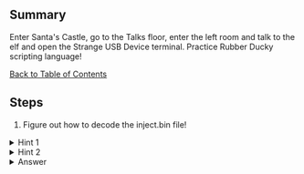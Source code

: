 ## Summary
Enter Santa's Castle, go to the Talks floor, enter the left room and talk to the elf and open the Strange USB Device terminal. Practice Rubber Ducky scripting language!

[Back to Table of Contents](https://github.com/minispooner/SANS_KringleCon_2021_Walkthrough/blob/main/README.md)

## Steps
1. Figure out how to decode the inject.bin file!
<details>
  <summary>Hint 1</summary>
  Try Googling for open source Duck Script decoders. Be sure to narrow your search based on available bins on the system (no Java for example)
</details>


<details>
  <summary>Hint 2</summary>
  You have to build your own Duck Script parser with the available python bin. I created a copy/paste-able script by extracting code from https://github.com/kevthehermit/DuckToolkit/blob/master/ducktoolkit/decoder.py
</details>

<details>
  <summary>Answer</summary>
  Run the below in a python session, then extract the base64 output command at the end of the results, exit() from python session, and b64 | rev | decode it!
  
  Answer = "ickymcgoop"
  
```
from binascii import hexlify
ducky_bin=open('/mnt/USBDEVICE/inject.bin', 'rb').read()
ducky_hex=hexlify(ducky_bin)
decoded_bin = ""
duck_decoded = ""
major_version = 3

lang_file={
"__comment":"All numbers here are in hex format and 0x is ignored.",
"__comment":" ",
"__comment":"This list is in ascending order of 3rd byte (HID Usage ID).",
"__comment":"  See section 10 Keyboard/Keypad Page (0x07)",
"__comment":"  of document USB HID Usage Tables Version 1.12.",
"__comment":" ",
"__comment":"Definition of these 3 bytes can be found",
"__comment":"  in section B.1 Protocol 1 (Keyboard)",
"__comment":"  of document Device Class Definition for HID Version 1.11",
"__comment":"  - byte 1: Modifier keys",
"__comment":"  - byte 2: Reserved",
"__comment":"  - byte 3: Keycode 1",
"__comment":" ",
"__comment":"Both documents can be obtained from link here",
"__comment":"  http://www.usb.org/developers/hidpage/",
"__comment":" ",
"__comment":"A = LeftShift + a, { = LeftShift + [",
"__comment":" ",
"a":"00,00,04",
"b":"00,00,05",
"c":"00,00,06",
"d":"00,00,07",
"e":"00,00,08",
"f":"00,00,09",
"g":"00,00,0a",
"h":"00,00,0b",
"i":"00,00,0c",
"j":"00,00,0d",
"k":"00,00,0e",
"l":"00,00,0f",
"m":"00,00,10",
"n":"00,00,11",
"o":"00,00,12",
"p":"00,00,13",
"q":"00,00,14",
"r":"00,00,15",
"s":"00,00,16",
"t":"00,00,17",
"u":"00,00,18",
"v":"00,00,19",
"w":"00,00,1a",
"x":"00,00,1b",
"y":"00,00,1c",
"z":"00,00,1d",
"1":"00,00,1e",
"2":"00,00,1f",
"3":"00,00,20",
"4":"00,00,21",
"5":"00,00,22",
"6":"00,00,23",
"7":"00,00,24",
"8":"00,00,25",
"9":"00,00,26",
"0":"00,00,27",
"ENTER":"00,00,28",
"ESC":"00,00,29",
"ESCAPE":"00,00,29",
"TAB":"00,00,2b",
" ":"00,00,2c",
"SPACE":"00,00,2c",
"-":"00,00,2d",
"=":"00,00,2e",
"[":"00,00,2f",
"]":"00,00,30",
"\\":"00,00,31",
";":"00,00,33",
"'":"00,00,34",
"`":"00,00,35",
",":"00,00,36",
".":"00,00,37",
"/":"00,00,38",
"CAPSLOCK":"00,00,39",
"F1":"00,00,3a",
"F2":"00,00,3b",
"F3":"00,00,3c",
"F4":"00,00,3d",
"F5":"00,00,3e",
"F6":"00,00,3f",
"F7":"00,00,40",
"F8":"00,00,41",
"F9":"00,00,42",
"F10":"00,00,43",
"F11":"00,00,44",
"F12":"00,00,45",
"PRINTSCREEN":"00,00,46",
"SCROLLLOCK":"00,00,47",
"BREAK":"00,00,48",
"PAUSE":"00,00,48",
"INSERT":"00,00,49",
"HOME":"00,00,4a",
"PAGEUP":"00,00,4b",
"DEL":"00,00,4c",
"DELETE":"00,00,4c",
"END":"00,00,4d",
"PAGEDOWN":"00,00,4e",
"RIGHT":"00,00,4f",
"RIGHTARROW":"00,00,4f",
"LEFT":"00,00,50",
"LEFTARROW":"00,00,50",
"DOWN":"00,00,51",
"DOWNARROW":"00,00,51",
"UP":"00,00,52",
"UPARROW":"00,00,52",
"APP":"00,00,65",
"MENU":"00,00,65",
"ALT-TAB":"00,00,71",
"CONTROL":"01,00,00",
"CTRL":"01,00,00",
"SHIFT":"02,00,00",
"A":"02,00,04",
"B":"02,00,05",
"C":"02,00,06",
"D":"02,00,07",
"E":"02,00,08",
"F":"02,00,09",
"G":"02,00,0a",
"H":"02,00,0b",
"I":"02,00,0c",
"J":"02,00,0d",
"K":"02,00,0e",
"L":"02,00,0f",
"M":"02,00,10",
"N":"02,00,11",
"O":"02,00,12",
"P":"02,00,13",
"Q":"02,00,14",
"R":"02,00,15",
"S":"02,00,16",
"T":"02,00,17",
"U":"02,00,18",
"V":"02,00,19",
"W":"02,00,1a",
"X":"02,00,1b",
"Y":"02,00,1c",
"Z":"02,00,1d",
"!":"02,00,1e",
"@":"02,00,1f",
"#":"02,00,20",
"$":"02,00,21",
"%":"02,00,22",
"^":"02,00,23",
"&":"02,00,24",
"*":"02,00,25",
"(":"02,00,26",
")":"02,00,27",
"_":"02,00,2d",
"+":"02,00,2e",
"{":"02,00,2f",
"}":"02,00,30",
"|":"02,00,31",
":":"02,00,33",
"\"":"02,00,34",
"~":"02,00,35",
"<":"02,00,36",
">":"02,00,37",
"?":"02,00,38",
"CTRL-SHIFT":"03,00,00",
"ALT":"04,00,00",
"CTRL-ALT":"05,00,00",
"ALT-SHIFT":"06,00,00",
"COMMAND":"08,00,00",
"GUI":"08,00,00",
"WINDOWS":"08,00,00",
"COMMAND-OPTION":"12,00,00",
"COMMAND-CTRL-SHIFT":"12,00,00",
"COMMAND-CTRL":"12,00,00",
"COMMAND-OPTION-SHIFT'":"12,00,00"
}

decoder_command_keys = [
"DELAY",
"SPACE",
"CTRL",
"ALT",
"GUI",
"WINDOWS",
"ESC",
"ESCAPE",
"PRINTSCREEN",
"INSERT",
"HOME",
"DELETE",
"END",
"ENTER",
"PAGEUP",
"PAGEDOWN",
"LEFTARROW",
"LEFT",
"DOWNARROW",
"DOWN",
"RIGHTARROW",
"RIGHT",
"UPARROW",
"UP",
"SCROLLLOCK",
"WINDOWS",
"MENU",
"TAB",
"CAPSLOCK",
"F1",
"F2",
"F3",
"F4",
"F5",
"F6",
"F7",
"F8",
"F9",
"F10",
"F11",
"F12",
"GUI R",
"GUI D",
"CTRL-ALT",
"CTRL-SHIFT",
"ALT-SHIFT"
"CONTROL",
"ESCAPE",
"DELAY",
"DEFAULTDELAY",
"DEFAULT_DELAY",
"CTRL S",
"CTRL V",
"CTRL X",
"CTRL Z",
"CTRL C",
"ALT F4",
"WAKE",
"SLEEP",
"APP",
"STOP",
"POWER"
]

for i in range(0, len(ducky_hex), 4):
    decoded_key = ""
    last_key = duck_decoded
    duck_decoded = ducky_hex[i:i+4]
    for key, value in lang_file.items():
        # Convert value from new format
        try:
            new_value = value.split(',')
            if len(new_value) == 3:
                value = '{0}{1}'.format(new_value[2], new_value[0])
                if major_version == 3:
                    value = bytes(value, 'utf-8')
        except Exception as e:
            continue
        # Fix for spacing in STRING statements
        if duck_decoded == b"2c00":
            decoded_key = " "
        elif duck_decoded == b"00ff" and last_key !=b"00ff":
            decoded_key = "DELAY"
        elif duck_decoded == value:
            decoded_key = key
        else:
            # print(duck_decoded)
            if duck_decoded[-2:] == b"00":
                if duck_decoded[:2] == value:
                    if len(key) == 1:
                        decoded_key = key
    if decoded_key in decoder_command_keys:
        decoded_bin += decoded_key + "\n"
    else:
        decoded_bin += decoded_key

print('########################')
print('########################')
print('########################')
print('########################')
print(decoded_bin)
print('DONE')
```
  
</details>
